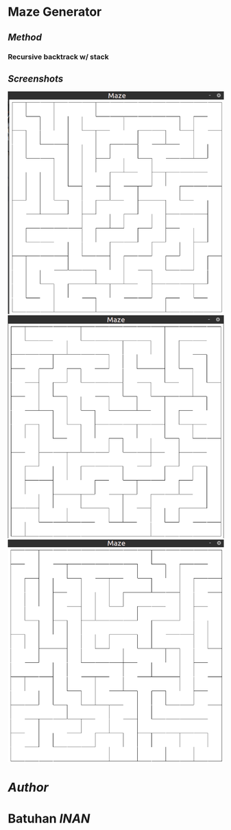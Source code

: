# __Maze Generator__

## *Method*
### Recursive backtrack w/ stack


## *Screenshots*
![screenshot 1](./screenshots/screenshot_1.png)
![screenshot 2](./screenshots/screenshot_2.png)
![screenshot 3](./screenshots/screenshot_3.png)


# *Author*

# __Batuhan *INAN*__
